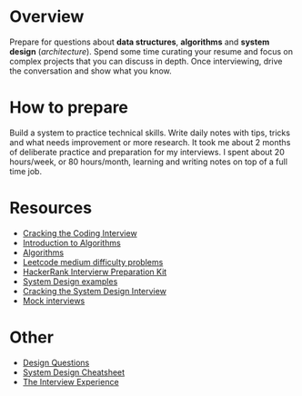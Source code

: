 # Overview
Prepare for questions about **data structures**, **algorithms** and **system design** (*architecture*).
Spend some time curating your resume and focus on complex projects that you can discuss in depth. Once interviewing, drive the
conversation and show what you know.

# How to prepare
Build a system to practice technical skills. Write daily notes with tips, tricks and what needs improvement or more research.
It took me about 2 months of deliberate practice and preparation for my interviews. I spent about 20 hours/week, or 80 hours/month, learning and writing notes on top of a full time job.

# Resources
* [Cracking the Coding Interview](https://www.amazon.com/gp/product/0984782850/ref=as_li_tl?ie=UTF8&tag=zrecommended-20&camp=1789&creative=9325&linkCode=as2&creativeASIN=0984782850&linkId=86b9ff78cbd7423ea3b98d3aca1995c3)
* [Introduction to Algorithms](https://www.amazon.com/dp/0262033844/ref=cm_sw_em_r_mt_dp_U_bhZxCb6MAQKDW)
* [Algorithms](https://www.educative.io/collection/5642554087309312/5663204961157120?authorName=Coderust)
* [Leetcode medium difficulty problems](https://leetcode.com/problems/asteroid-collision/)
* [HackerRank Intervierw Preparation Kit](https://www.hackerrank.com/interview/interview-preparation-kit)
* [System Design examples](https://www.educative.io/collection/5668639101419520/5649050225344512?authorName=Design%20Gurus)
* [Cracking the System Design Interview](https://medium.freecodecamp.org/how-to-system-design-dda63ed27e26)
* [Mock interviews](https://interviewing.io/)

# Other
* [Design Questions](https://github.com/yangshun/tech-interview-handbook/tree/master/design)
* [System Design Cheatsheet](https://gist.github.com/vasanthk/485d1c25737e8e72759f)
* [The Interview Experience](https://medium.freecodecamp.org/how-i-landed-offers-from-microsoft-amazon-and-twitter-without-an-ivy-league-degree-d62cfe286eb8)
